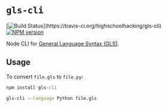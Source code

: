 # `gls-cli`

[![Build Status](https://travis-ci.org/highschoolhacking/gls-cli.svg?)](https://travis-ci.org/highschoolhacking/gls-cli)
[![NPM version](https://badge.fury.io/js/gls-cli.svg)](http://badge.fury.io/js/gls-cli)

Node CLI for [General Language Syntax (GLS)](https://github.com/HighSchoolHacking/GLS).

## Usage

To convert `file.gls` to `file.py`:

```cmd
npm install gls-cli

gls-cli --language Python file.gls
```
